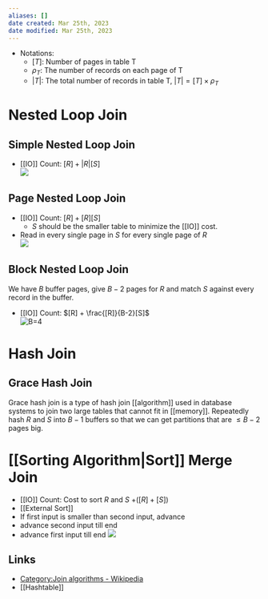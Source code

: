 ```yaml
---
aliases: []
date created: Mar 25th, 2023
date modified: Mar 25th, 2023
---
```


- Notations:
	- $[T]$: Number of pages in table T
	- $\rho_T$: The number of records on each page of T
	- $|T|$: The total number of records in table T, $|T| = [T] \times \rho_T$

# Nested Loop Join

## Simple Nested Loop Join
- [[IO]] Count: $[R] + |R|[S]$  
![](https://img.ynchen.me/2023/03/c77e2b1649c4f28e8313e0fa2c437d92.gif)

## Page Nested Loop Join
- [[IO]] Count: $[R] + [R][S]$
	- $S$ should be the smaller table to minimize the [[IO]] cost.
- Read in every single page in $S$ for every single page of $R$  
![](https://img.ynchen.me/2023/03/48c72e2d32f3b9e0a280149d29c198b3.gif)

## Block Nested Loop Join
We have $B$ buffer pages, give $B-2$ pages for $R$ and match $S$ against every record in the buffer.
- [[IO]] Count: $[R] + \frac{[R]}{B-2}[S]$  
![B=4](https://img.ynchen.me/2023/03/075f638f1fe558ca40d928612b34dcbc.gif)

# Hash Join

## Grace Hash Join
Grace hash join is a type of hash join [[algorithm]] used in database systems to join two large tables that cannot fit in [[memory]].
Repeatedly hash $R$ and $S$ into $B-1$ buffers so that we can get partitions that are $\leq B - 2$ pages big.

# [[Sorting Algorithm|Sort]] Merge Join
- [[IO]] Count: Cost to sort $R$ and $S$ $+ ([R] + [S])$
- [[External Sort]]
- If first input is smaller than second input, advance
- advance second input till end
- advance first input till end
![](https://img.ynchen.me/2023/03/9385d58b46c5d0e4d16bd388577255a8.gif)

## Links
- [Category:Join algorithms - Wikipedia](https://en.wikipedia.org/wiki/Category:Join_algorithms)
- [[Hashtable]]

